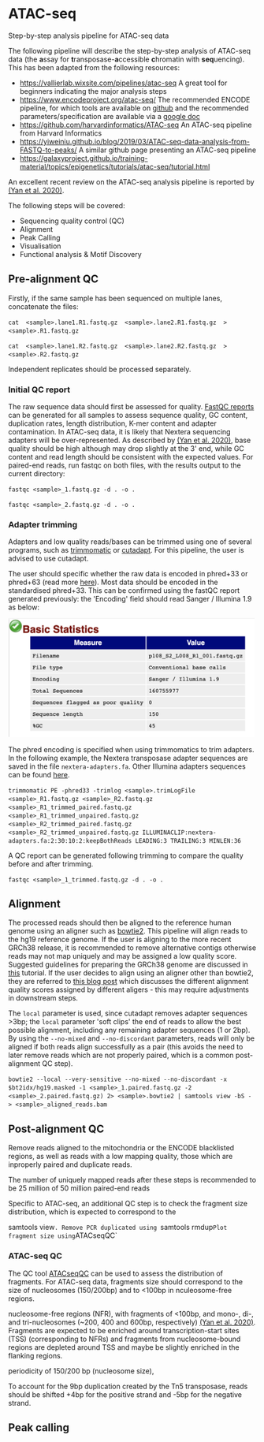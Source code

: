 # ATAC-seq
Step-by-step analysis pipeline for ATAC-seq data

The following pipeline will describe the step-by-step analysis of ATAC-seq data (the **a**ssay for **t**ransposase-**a**ccessible **c**hromatin with **seq**uencing). This has been adapted from the following resources:

- https://vallierlab.wixsite.com/pipelines/atac-seq A great tool for beginners indicating the major analysis steps 
- https://www.encodeproject.org/atac-seq/ The recommended ENCODE pipeline, for which tools are available on [github](https://github.com/ENCODE-DCC/atac-seq-pipeline) and the recommended parameters/specification are available via a [google doc](https://docs.google.com/document/d/1f0Cm4vRyDQDu0bMehHD7P7KOMxTOP-HiNoIvL1VcBt8/edit)
- https://github.com/harvardinformatics/ATAC-seq An ATAC-seq pipeline from Harvard Informatics 
- https://yiweiniu.github.io/blog/2019/03/ATAC-seq-data-analysis-from-FASTQ-to-peaks/ A similar github page presenting an ATAC-seq pipeline 
- https://galaxyproject.github.io/training-material/topics/epigenetics/tutorials/atac-seq/tutorial.html

An excellent recent review on the ATAC-seq analysis pipeline is reported by [(Yan et al. 2020)](https://genomebiology.biomedcentral.com/track/pdf/10.1186/s13059-020-1929-3).

The following steps will be covered:

- Sequencing quality control (QC) 
- Alignment 
- Peak Calling
- Visualisation
- Functional analysis & Motif Discovery

## Pre-alignment QC

Firstly, if the same sample has been sequenced on multiple lanes, concatenate the files:

`cat  <sample>.lane1.R1.fastq.gz  <sample>.lane2.R1.fastq.gz  >  <sample>.R1.fastq.gz`

`cat  <sample>.lane1.R2.fastq.gz  <sample>.lane2.R2.fastq.gz  >  <sample>.R2.fastq.gz`

Independent replicates should be processed separately.

### Initial QC report

The raw sequence data should first be assessed for quality. [FastQC reports](https://dnacore.missouri.edu/PDF/FastQC_Manual.pdf) can be generated for all samples to assess sequence quality, GC content, duplication rates, length distribution, K-mer content and adapter contamination. In ATAC-seq data, it is likely that Nextera sequencing adapters will be over-represented. As described by [(Yan et al. 2020)](https://genomebiology.biomedcentral.com/track/pdf/10.1186/s13059-020-1929-3), base quality should be high although may drop slightly at the 3' end, while GC content and read length should be consistent with the expected values. For paired-end reads, run fastqc on both files, with the results output to the current directory:

`fastqc <sample>_1.fastq.gz -d . -o .`

`fastqc <sample>_2.fastq.gz -d . -o .`

### Adapter trimming 

Adapters and low quality reads/bases can be trimmed using one of several programs, such as [trimmomatic](http://www.usadellab.org/cms/?page=trimmomatic) or [cutadapt](https://cutadapt.readthedocs.io/en/stable/). For this pipeline, the user is advised to use cutadapt. 

The user should specific whether the raw data is encoded in phred+33 or phred+63 (read more [here](https://sequencing.qcfail.com/articles/incorrect-encoding-of-phred-scores/)). Most data should be encoded in the standardised phred+33. This can be confirmed using the fastQC report generated previously: the 'Encoding' field should read Sanger / Illumina 1.9 as below: 

<img src="https://github.com/CebolaLab/ATAC-seq/blob/master/Figures/fastqc1.png" width="500">

The phred encoding is specified when using trimmomatics to trim adapters. In the following example, the Nextera transposase adapter sequences are saved in the file `nextera-adapters.fa`. Other Illumina adapters sequences can be found [here](https://dnatech.genomecenter.ucdavis.edu/wp-content/uploads/2013/06/illumina-adapter-sequences_1000000002694-00.pdf).

`trimmomatic PE -phred33 -trimlog <sample>.trimLogFile <sample>_R1.fastq.gz <sample>_R2.fastq.gz <sample>_R1_trimmed_paired.fastq.gz <sample>_R1_trimmed_unpaired.fastq.gz <sample>_R2_trimmed_paired.fastq.gz <sample>_R2_trimmed_unpaired.fastq.gz ILLUMINACLIP:nextera-adapters.fa:2:30:10:2:keepBothReads LEADING:3 TRAILING:3 MINLEN:36`

A QC report can be generated following trimming to compare the quality before and after trimming.

`fastqc <sample>_1_trimmed.fastq.gz -d . -o .`  

## Alignment

The processed reads should then be aligned to the reference human genome using an aligner such as [bowtie2](http://bowtie-bio.sourceforge.net/bowtie2/index.shtml). This pipeline will align reads to the hg19 reference genome. If the user is aligning to the more recent GRCh38 release, it is recommended to remove alternative contigs otherwise reads may not map uniquely and may be assigned a low quality score. Suggested guidelines for preparing the GRCh38 genome are discussed in [this](https://www.biostars.org/p/342482/) tutorial. If the user decides to align using an aligner other than bowtie2, they are referred to [this blog post](https://www.acgt.me/?offset=1426809676847) which discusses the different alignment quality scores assigned by different aligers - this may require adjustments in downstream steps.  

The `local` parameter is used, since cutadapt removes adapter sequences >3bp; the `local` parameter 'soft clips' the end of reads to allow the best possible alignment, including any remaining adapter sequences (1 or 2bp).  By using the `--no-mixed` and `--no-discordant` parameters, reads will only be aligned if both reads align successfully as a pair (this avoids the need to later remove reads which are not properly paired, which is a common post-alignment QC step).

`bowtie2 --local --very-sensitive --no-mixed --no-discordant -x $bt2idx/hg19.masked -1 <sample>_1.paired.fastq.gz -2 <sample>_2.paired.fastq.gz) 2> <sample>.bowtie2 | samtools view -bS - > <sample>_aligned_reads.bam`

## Post-alignment QC

Remove reads aligned to the mitochondria or the ENCODE blacklisted regions, as well as reads with a low mapping quality, those which are inproperly paired and duplicate reads.

The number of uniquely mapped reads after these steps is recommended to be 25 million of 50 million paired-end reads

Specific to ATAC-seq, an additional QC step is to check the fragment size distribution, which is expected to correspond to the 

samtools view`.
Remove PCR duplicated using `samtools rmdup`
Plot fragment size using `ATACseqQC`

### ATAC-seq QC 

The QC tool [ATACseqQC](https://www.bioconductor.org/packages/release/bioc/html/ATACseqQC.html) can be used to assess the distribution of fragments. For ATAC-seq data, fragments size should correspond to the size of nucleosomes (150/200bp) and to <100bp in nculeosome-free regions. 

nucleosome-free regions (NFR), with fragments of <100bp, and mono-, di-, and tri-nucleosomes (~200, 400 and 600bp, respectively) [(Yan et al. 2020)](https://genomebiology.biomedcentral.com/track/pdf/10.1186/s13059-020-1929-3). Fragments are expected to be enriched around transcription-start sites (TSS) (corresponding to NFRs) and fragments from nucleosome-bound regions are depleted around TSS and maybe be slightly enriched in the flanking regions. 

 periodicity of 150/200 bp (nucleosome size),

To account for the 9bp duplication created by the Tn5 transposase, reads should be shifted +4bp for the positive strand and -5bp for the negative strand. 

## Peak calling  